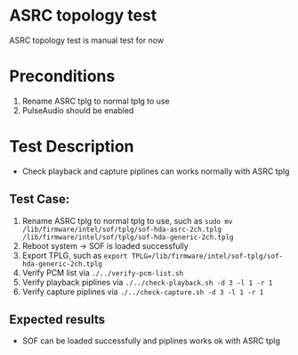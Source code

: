 # ASRC topology test
ASRC topology test is manual test for now

# Preconditions
1. Rename ASRC tplg to normal tplg to use
2. PulseAudio should be enabled

# Test Description
* Check playback and capture piplines can works normally with ASRC tplg

## Test Case:
1. Rename ASRC tplg to normal tplg to use, such as `sudo mv /lib/firmware/intel/sof/tplg/sof-hda-asrc-2ch.tplg /lib/firmware/intel/sof/tplg/sof-hda-generic-2ch.tplg`
2. Reboot system -> SOF is loaded successfully
3. Export TPLG, such as `export TPLG=/lib/firmware/intel/sof-tplg/sof-hda-generic-2ch.tplg`
4. Verify PCM list via `./../verify-pcm-list.sh`
5. Verify playback piplines via `./../check-playback.sh -d 3 -l 1 -r 1`
6. Verify capture piplines via `./../check-capture.sh -d 3 -l 1 -r 1`

## Expected results
* SOF can be loaded successfully and piplines works ok with ASRC tplg


